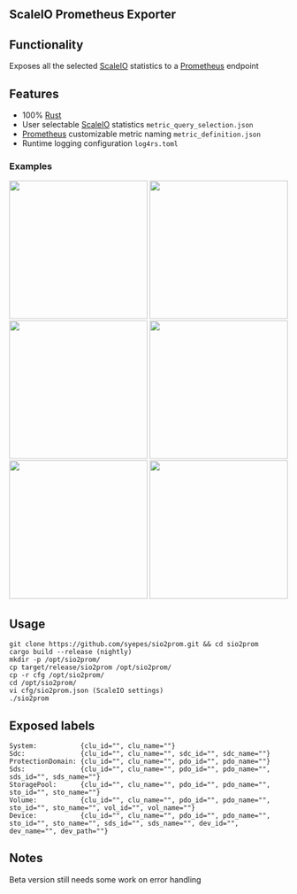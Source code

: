 ## ScaleIO Prometheus Exporter

## Functionality
 Exposes all the selected [ScaleIO](https://store.emc.com/ScaleIO/) statistics to a [Prometheus](https://prometheus.io/) endpoint

## Features
 - 100% [Rust](http://rust-lang.org/)
 - User selectable [ScaleIO](https://store.emc.com/ScaleIO/) statistics `metric_query_selection.json`
 - [Prometheus](https://prometheus.io/) customizable metric naming `metric_definition.json`
 - Runtime logging configuration `log4rs.toml`

### Examples
<img src="https://raw.githubusercontent.com/syepes/sio2prom/master/grafana/sample_global.jpg" width="250">
<img src="https://raw.githubusercontent.com/syepes/sio2prom/master/grafana/sample_cluster.jpg" width="250">
<img src="https://raw.githubusercontent.com/syepes/sio2prom/master/grafana/sample_sdc.jpg" width="250">
<img src="https://raw.githubusercontent.com/syepes/sio2prom/master/grafana/sample_pool.jpg" width="250">
<img src="https://raw.githubusercontent.com/syepes/sio2prom/master/grafana/sample_volume.jpg" width="250">
<img src="https://raw.githubusercontent.com/syepes/sio2prom/master/grafana/sample_sds.jpg" width="250">

## Usage
    git clone https://github.com/syepes/sio2prom.git && cd sio2prom
    cargo build --release (nightly)
    mkdir -p /opt/sio2prom/
    cp target/release/sio2prom /opt/sio2prom/
    cp -r cfg /opt/sio2prom/
    cd /opt/sio2prom/
    vi cfg/sio2prom.json (ScaleIO settings)
    ./sio2prom

## Exposed labels
    System:           {clu_id="", clu_name=""}
    Sdc:              {clu_id="", clu_name="", sdc_id="", sdc_name=""}
    ProtectionDomain: {clu_id="", clu_name="", pdo_id="", pdo_name=""}
    Sds:              {clu_id="", clu_name="", pdo_id="", pdo_name="", sds_id="", sds_name=""}
    StoragePool:      {clu_id="", clu_name="", pdo_id="", pdo_name="", sto_id="", sto_name=""}
    Volume:           {clu_id="", clu_name="", pdo_id="", pdo_name="", sto_id="", sto_name="", vol_id="", vol_name=""}
    Device:           {clu_id="", clu_name="", pdo_id="", pdo_name="", sto_id="", sto_name="", sds_id="", sds_name="", dev_id="", dev_name="", dev_path=""}

## Notes
Beta version still needs some work on error handling
